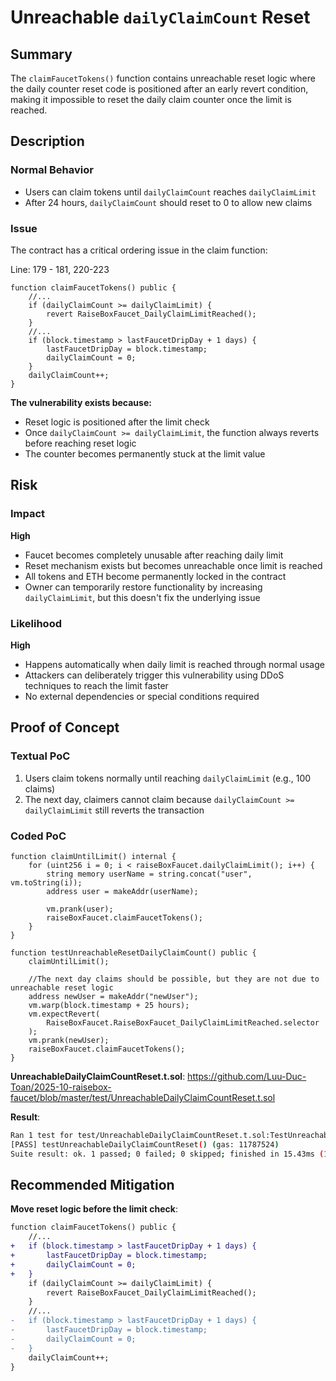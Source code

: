 # Unreachable `dailyClaimCount` Reset

## Summary

The `claimFaucetTokens()` function contains unreachable reset logic where the daily counter reset code is positioned after an early revert condition, making it impossible to reset the daily claim counter once the limit is reached.

## Description

### Normal Behavior

- Users can claim tokens until `dailyClaimCount` reaches `dailyClaimLimit`
- After 24 hours, `dailyClaimCount` should reset to 0 to allow new claims

### Issue

The contract has a critical ordering issue in the claim function:

Line: 179 - 181, 220-223

```solidity
function claimFaucetTokens() public {
    //...
    if (dailyClaimCount >= dailyClaimLimit) {
        revert RaiseBoxFaucet_DailyClaimLimitReached();
    }
    //...
    if (block.timestamp > lastFaucetDripDay + 1 days) {
        lastFaucetDripDay = block.timestamp;
        dailyClaimCount = 0;
    }
    dailyClaimCount++;
}
```

**The vulnerability exists because:**

- Reset logic is positioned after the limit check
- Once `dailyClaimCount >= dailyClaimLimit`, the function always reverts before reaching reset logic
- The counter becomes permanently stuck at the limit value

## Risk

### Impact

**High**

- Faucet becomes completely unusable after reaching daily limit
- Reset mechanism exists but becomes unreachable once limit is reached
- All tokens and ETH become permanently locked in the contract
- Owner can temporarily restore functionality by increasing `dailyClaimLimit`, but this doesn't fix the underlying issue

### Likelihood

**High**

- Happens automatically when daily limit is reached through normal usage
- Attackers can deliberately trigger this vulnerability using DDoS techniques to reach the limit faster
- No external dependencies or special conditions required

## Proof of Concept

### Textual PoC

1. Users claim tokens normally until reaching `dailyClaimLimit` (e.g., 100 claims)
2. The next day, claimers cannot claim because `dailyClaimCount >= dailyClaimLimit` still reverts the transaction

### Coded PoC

```solidity
function claimUntilLimit() internal {
    for (uint256 i = 0; i < raiseBoxFaucet.dailyClaimLimit(); i++) {
        string memory userName = string.concat("user", vm.toString(i));
        address user = makeAddr(userName);

        vm.prank(user);
        raiseBoxFaucet.claimFaucetTokens();
    }
}

function testUnreachableResetDailyClaimCount() public {
    claimUntilLimit();

    //The next day claims should be possible, but they are not due to unreachable reset logic
    address newUser = makeAddr("newUser");
    vm.warp(block.timestamp + 25 hours);
    vm.expectRevert(
        RaiseBoxFaucet.RaiseBoxFaucet_DailyClaimLimitReached.selector
    );
    vm.prank(newUser);
    raiseBoxFaucet.claimFaucetTokens();
}
```

**UnreachableDailyClaimCountReset.t.sol**: https://github.com/Luu-Duc-Toan/2025-10-raisebox-faucet/blob/master/test/UnreachableDailyClaimCountReset.t.sol

**Result**:

```bash
Ran 1 test for test/UnreachableDailyClaimCountReset.t.sol:TestUnreachableDailyClaimCountReset
[PASS] testUnreachableDailyClaimCountReset() (gas: 11787524)
Suite result: ok. 1 passed; 0 failed; 0 skipped; finished in 15.43ms (14.64ms CPU time)
```

## Recommended Mitigation

**Move reset logic before the limit check**:

```diff
function claimFaucetTokens() public {
    //...
+   if (block.timestamp > lastFaucetDripDay + 1 days) {
+       lastFaucetDripDay = block.timestamp;
+       dailyClaimCount = 0;
+   }
    if (dailyClaimCount >= dailyClaimLimit) {
        revert RaiseBoxFaucet_DailyClaimLimitReached();
    }
    //...
-   if (block.timestamp > lastFaucetDripDay + 1 days) {
-       lastFaucetDripDay = block.timestamp;
-       dailyClaimCount = 0;
-   }
    dailyClaimCount++;
}
```
